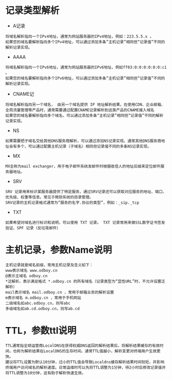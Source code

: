 # 记录类型解析

- A记录

```text
将域名解析指向一个IPv4地址，通常为网站服务器的IPv4地址，例如：223.5.5.x 。
如果您的域名要解析指向多个IPv4地址，可以通过添加多条”主机记录”相同但“记录值”不同的解析记录实现。
```

- AAAA

```text
将域名解析指向一个IPv6地址，通常为网站服务器的IPv6地址，例如ff03:0:0:0:0:0:0:c1 。
如果您的域名要解析指向多个IPv6地址，可以通过添加多条“主机记录”相同但“记录值”不同的解析记录实现。
```

- CNAME记

```text
将域名解析指向另一个域名， 由另一个域名提供 IP 地址解析结果。在使用CDN、企业邮箱、全局流量管理等产品时，通常需要通过配置CNAME记录解析到这类产品的CNAME接入域名
如果您的域名要解析指向多个域名，可以通过添加多条“主机记录”相同但“记录值”不同的解析记录实现。
```

- NS

```text
如果需要把子域名交给其他DNS服务商解析，可以通过添加NS记录实现。通常其他DNS服务商地址会有多个，可以通过配置主机记录（子域名）相同但记录值不同的多条NS记录实现。
```

- MX

```text
MX全称为mail exchanger，用于电子邮件系统发邮件时根据收信人的地址后缀来定位邮件服务器地址。
```

- SRV

```text
SRV 记录用来标识某服务器提供了特定服务，通过SRV记录还可以获取对应服务的地址、端口、优先级、权重等信息。常见于微软系统的目录管理。
SRV记录的主机记录格式通常为“服务的名字.协议的类型”，例如：_sip._tcp
```

- TXT

```text
如果希望对域名进行标识和说明，可以使用 TXT 记录。 TXT 记录常用来做SSL数字证书签发验证、SPF 记录（反垃圾邮件）
```

# 主机记录，参数Name说明

```text
主机记录就是域名前缀，常用主机记录及含义如下：
www表示域名 www.odboy.cn
@表示主域名 odboy.cn
*泛解析，表示满足格式 *.odboy.cn 的所有域名（记录类型为“显性URL”时，不允许设置泛解析）
mail表示域名 mail.odboy.cn ，常用于邮箱业务的解析设置
m表示域名 m.odboy.cn ，常用于手机网站
二级域名如abc.odboy.cn，则写abc
多级域名如ab.cd.odboy.cn，则写ab.cd
```

# TTL，参数ttl说明

```text
TTL通常指全球运营商LocalDNS在获得权威DNS返回的解析结果后，将解析结果缓存的有效时间，也称为解析结果在LocalDNS的生存时间。通常TTL值越小，解析变更对终端用户生效更快。
建议将TTL设置为默认10分钟，过小的TTL值会导致Localdns缓存解析结果时间较短，并影响终端用户访问域名的解析速度。日常运维时可以先将TTL调整为1分钟，待2小时后修改记录值并将TTL调整为10分钟，这有助于解析快速生效。
```
